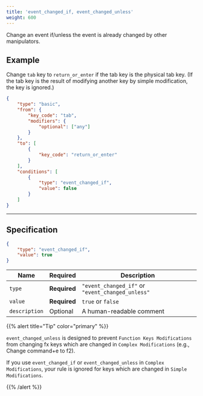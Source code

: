 ```yaml
---
title: 'event_changed_if, event_changed_unless'
weight: 600
---
```


Change an event if/unless the event is already changed by other manipulators.

## Example

Change `tab` key to `return_or_enter` if the tab key is the physical tab key.
(If the tab key is the result of modifying another key by simple modification, the key is ignored.)

```json
{
    "type": "basic",
    "from": {
        "key_code": "tab",
        "modifiers": {
            "optional": ["any"]
        }
    },
    "to": [
        {
            "key_code": "return_or_enter"
        }
    ],
    "conditions": [
        {
            "type": "event_changed_if",
            "value": false
        }
    ]
}
```

---

## Specification

```json
{
    "type": "event_changed_if",
    "value": true
}
```

| Name          | Required     | Description                                      |
| ------------- | ------------ | ------------------------------------------------ |
| `type`        | **Required** | `"event_changed_if"` or `"event_changed_unless"` |
| `value`       | **Required** | `true` or `false`                                |
| `description` | Optional     | A human-readable comment                         |

{{% alert title="Tip" color="primary" %}}

`event_changed_unless` is designed to prevent `Function Keys Modifications` from changing fx keys which are changed in `Complex Modifications` (e.g., Change command+e to f2).

If you use `event_changed_if` or `event_changed_unless` in `Complex Modifications`, your rule is ignored for keys which are changed in `Simple Modifications`.

{{% /alert %}}
